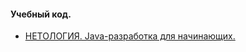#### Учебный код.
- [НЕТОЛОГИЯ. Java-разработка для начинающих.](https://github.com/Vladlen1988/Vladlen1988/blob/main/Netology.md)

<!--
**Vladlen1988/Vladlen1988** is a ✨ _special_ ✨ repository because its `README.md` (this file) appears on your GitHub profile.

Here are some ideas to get you started:

- 🔭 I’m currently working on ...
- 🌱 I’m currently learning ...
- 👯 I’m looking to collaborate on ...
- 🤔 I’m looking for help with ...
- 💬 Ask me about ...
- 📫 How to reach me: ...
- 😄 Pronouns: ...
- ⚡ Fun fact: ...
-->
